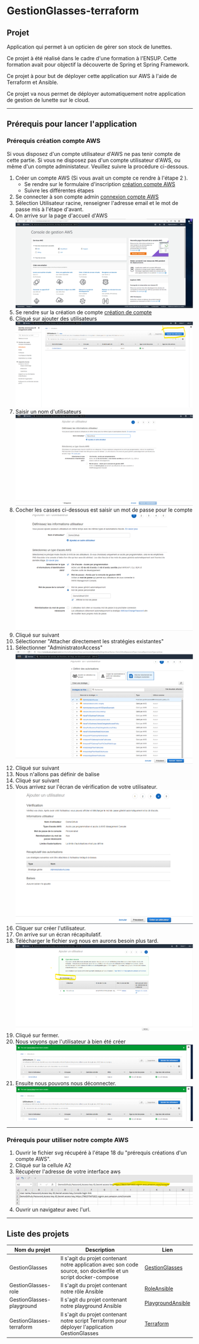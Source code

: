 # GestionGlasses-terraform

## Projet

Application qui permet à un opticien de gérer son stock de lunettes.

Ce projet à été réalisé dans le cadre d'une formation à l'ENSUP. Cette formation avait pour objectif la découverte de Spring et Spring Framework.

Ce projet à pour but de déployer cette application sur AWS à l'aide de Terraform et Ansible.

Ce projet va nous permet de déployer automatiquement notre application de gestion de lunette sur le cloud.

---
## Prérequis pour lancer l'application

###  Prérequis création compte AWS
Si vous disposez d'un compte utilisateur d'AWS ne pas tenir compte de cette partie.
Si vous ne disposez pas d'un compte utilisateur d'AWS, ou même d'un compte administateur. Veuillez suivre la procédure ci-dessous. 

1. Créer un compte AWS (Si vous avait un compte ce rendre à l'étape 2 ).
   * Se rendre sur le formulaire d'inscription [création compte AWS](https://portal.aws.amazon.com/billing/signup#/start)
   * Suivre les différentes étapes
2. Se connecter à son compte admin [connexion compte AWS](https://signin.aws.amazon.com/signin?redirect_uri=https%3A%2F%2Fconsole.aws.amazon.com%2Fconsole%2Fhome%3Ffromtb%3Dtrue%26hashArgs%3D%2523%26isauthcode%3Dtrue%26state%3DhashArgsFromTB_us-east-1_1364f022c298248e&client_id=arn%3Aaws%3Asignin%3A%3A%3Aconsole%2Fcanvas&forceMobileApp=0&code_challenge=Iek71FrUBznRGJisNydtG-2W9M0Nqqni3lZW_1hH0lA&code_challenge_method=SHA-256)
3. Sélection Utilisateur racine, renseigner l'adresse email et le mot de passe mis à l'étape d'avant.
4. On arrive sur la page d'accueil d'AWS
![Acceuil aws](https://github.com/asemin08/GestionGlasses-terraform/blob/main/imgs_reamde/AccueilAWS.png)
5. Se rendre sur la création de compte [création de compte](https://console.aws.amazon.com/iamv2/home?#/users)
6. Cliqué sur ajouter des utilisateurs
![Ajouter des utilisateurs](https://github.com/asemin08/GestionGlasses-terraform/blob/main/imgs_reamde/AjoutUtilisateur.png)
7. Saisir un nom d'utilisateurs
![Saisie nom utilisateur](https://github.com/asemin08/GestionGlasses-terraform/blob/main/imgs_reamde/SaisieUtilisateur.png)
8. Cocher les casses ci-dessous est saisir un mot de passe pour le compte
![mots de passe utilisateur](https://github.com/asemin08/GestionGlasses-terraform/blob/main/imgs_reamde/MDPUtilisateur.png)
9. Cliqué sur suivant
10. Sélectionner "Attacher directement les stratégies existantes"
11. Sélectionner "AdministratorAccess"
![droit utilisateur utilisateur](https://github.com/asemin08/GestionGlasses-terraform/blob/main/imgs_reamde/DroitUtilisateur.png)
12. Cliqué sur suivant 
13. Nous n'allons pas définir de balise 
14. Cliqué sur suivant
15. Vous arrivez sur l'écran de vérification de votre utilisateur.
![Ecran verif utilisateur](https://github.com/asemin08/GestionGlasses-terraform/blob/main/imgs_reamde/VerifUtilisateur.png)
16. Cliquer sur créer l'utilisateur.
17. On arrive sur un écran récapitulatif.
18. Télécharger le fichier svg nous en aurons besoin plus tard.
![Ecran SVG utilisateur](https://github.com/asemin08/GestionGlasses-terraform/blob/main/imgs_reamde/EcranSVG.png)
19. Cliqué sur fermer.
20. Nous voyons que l'utilisateur à bien été créer
![Ecran verif utilisateur](https://github.com/asemin08/GestionGlasses-terraform/blob/main/imgs_reamde/UtilisateurCreer.png)
21. Ensuite nous pouvons nous déconnecter.
![Deconexion utilisateur](https://github.com/asemin08/GestionGlasses-terraform/blob/main/imgs_reamde/UtilisateurCreer.png)
---
###  Prérequis pour utiliser notre compte AWS
1. Ouvrir le fichier svg récupéré à l'étape 18 du "prérequis créations d'un compte AWS".
2. Cliqué sur la cellule A2 
3. Récupérer l'adresse de votre interface aws
![url interface](https://github.com/asemin08/GestionGlasses-terraform/blob/main/imgs_reamde/interfaceAWS.png)
4. Ouvrir un navigateur avec l'url.

---
## Liste des projets

Nom du projet | Description | Lien
---|---|----
GestionGlasses | Il s'agit du projet contenant notre application avec son code source, son dockerfile et un script docker-compose | [GestionGlasses](https://github.com/brikema/GestionGlasses)
GestionGlasses-role | Il s'agit du projet contenant notre rôle Ansible | [RoleAnsible](https://github.com/asemin08/GestionGlasses-role)
GestionGlasses-playground | Il s'agit du projet contenant notre playground Ansible | [PlaygroundAnsible](https://github.com/asemin08/GestionGlasses-playground)
GestionGlasses-terraform | Il s'agit du projet contenant notre script Terraform pour déployer l'application GestionGlasses | [Terraform](https://github.com/asemin08/GestionGlasses-terraform)
